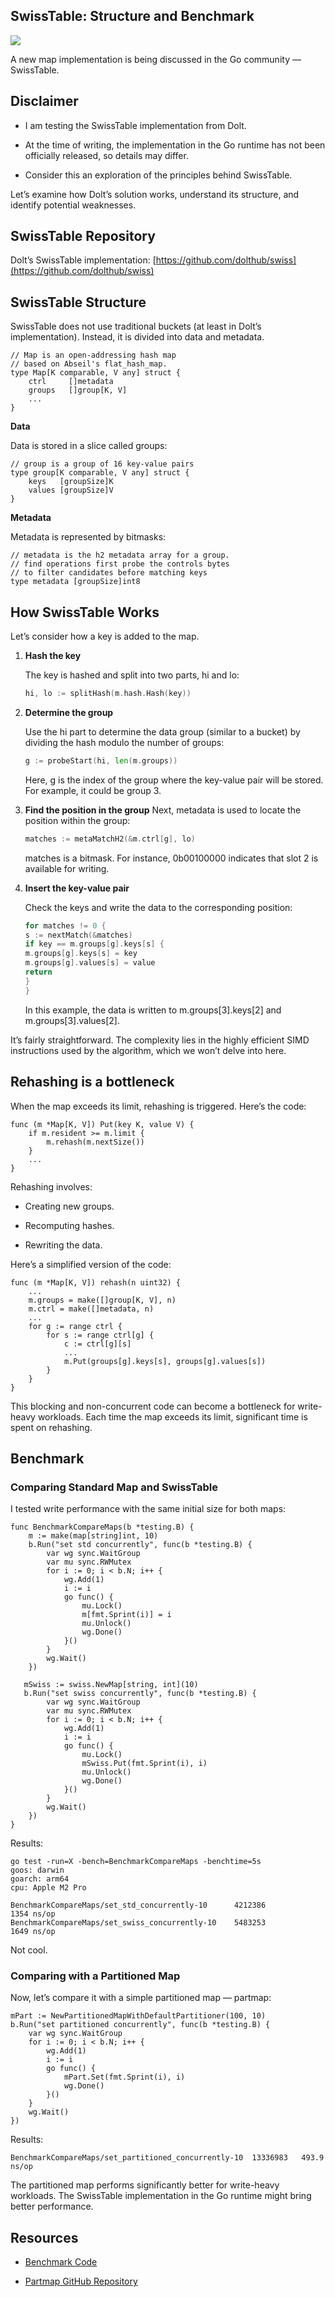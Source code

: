 
## SwissTable: Structure and Benchmark

![](https://cdn-images-1.medium.com/max/2050/1*3KEwpIWMPuklEDi2nxSHwA.png)

A new map implementation is being discussed in the Go community — SwissTable.

## Disclaimer

* I am testing the SwissTable implementation from Dolt.

* At the time of writing, the implementation in the Go runtime has not been officially released, so details may differ.

* Consider this an exploration of the principles behind SwissTable.

Let’s examine how Dolt’s solution works, understand its structure, and identify potential weaknesses.

## SwissTable Repository

Dolt’s SwissTable implementation:
[https://github.com/dolthub/swiss](https://github.com/dolthub/swiss)

## SwissTable Structure

SwissTable does not use traditional buckets (at least in Dolt’s implementation). Instead, it is divided into data and metadata.

    // Map is an open-addressing hash map
    // based on Abseil's flat_hash_map.
    type Map[K comparable, V any] struct {
        ctrl     []metadata
        groups   []group[K, V]
        ...
    }

**Data**

Data is stored in a slice called groups:

    // group is a group of 16 key-value pairs
    type group[K comparable, V any] struct {
        keys   [groupSize]K
        values [groupSize]V
    }

**Metadata**

Metadata is represented by bitmasks:

    // metadata is the h2 metadata array for a group.
    // find operations first probe the controls bytes
    // to filter candidates before matching keys
    type metadata [groupSize]int8

## How SwissTable Works

Let’s consider how a key is added to the map.

1. **Hash the key**

   The key is hashed and split into two parts, hi and lo:

   ```go 
   hi, lo := splitHash(m.hash.Hash(key))
   ```


2. **Determine the group**

   Use the hi part to determine the data group (similar to a bucket) by dividing the hash modulo the number of groups:

   ```go
   g := probeStart(hi, len(m.groups))
   ```
   
   Here, g is the index of the group where the key-value pair will be stored. For example, it could be group 3.


3. **Find the position in the group**
   Next, metadata is used to locate the position within the group:

   ```go
   matches := metaMatchH2(&m.ctrl[g], lo)
   ```

   matches is a bitmask. For instance, 0b00100000 indicates that slot 2 is available for writing.


4. **Insert the key-value pair**

   Check the keys and write the data to the corresponding position:

   ```go
   for matches != 0 {     
   s := nextMatch(&matches)     
   if key == m.groups[g].keys[s] {         
   m.groups[g].keys[s] = key         
   m.groups[g].values[s] = value         
   return     
   }
   }
   ```

   In this example, the data is written to m.groups[3].keys[2] and m.groups[3].values[2].

It’s fairly straightforward. The complexity lies in the highly efficient SIMD instructions used by the algorithm, which we won’t delve into here.

## Rehashing is a bottleneck

When the map exceeds its limit, rehashing is triggered. Here’s the code:

    func (m *Map[K, V]) Put(key K, value V) {
        if m.resident >= m.limit {
            m.rehash(m.nextSize())
        }
        ...
    }

Rehashing involves:

* Creating new groups.

* Recomputing hashes.

* Rewriting the data.

Here’s a simplified version of the code:

    func (m *Map[K, V]) rehash(n uint32) {
        ...
        m.groups = make([]group[K, V], n)
        m.ctrl = make([]metadata, n)
        ...
        for g := range ctrl {
            for s := range ctrl[g] {
                c := ctrl[g][s]
                ...
                m.Put(groups[g].keys[s], groups[g].values[s])
            }
        }
    }

This blocking and non-concurrent code can become a bottleneck for write-heavy workloads. Each time the map exceeds its limit, significant time is spent on rehashing.

## Benchmark

### Comparing Standard Map and SwissTable

I tested write performance with the same initial size for both maps:

    func BenchmarkCompareMaps(b *testing.B) {
        m := make(map[string]int, 10)
        b.Run("set std concurrently", func(b *testing.B) {
            var wg sync.WaitGroup
            var mu sync.RWMutex
            for i := 0; i < b.N; i++ {
                wg.Add(1)
                i := i
                go func() {
                    mu.Lock()
                    m[fmt.Sprint(i)] = i
                    mu.Unlock()
                    wg.Done()
                }()
            }
            wg.Wait()
        })
    
       mSwiss := swiss.NewMap[string, int](10)
       b.Run("set swiss concurrently", func(b *testing.B) {
            var wg sync.WaitGroup
            var mu sync.RWMutex
            for i := 0; i < b.N; i++ {
                wg.Add(1)
                i := i
                go func() {
                    mu.Lock()
                    mSwiss.Put(fmt.Sprint(i), i)
                    mu.Unlock()
                    wg.Done()
                }()
            }
            wg.Wait()
        })
    }

Results:

    go test -run=X -bench=BenchmarkCompareMaps -benchtime=5s  
    goos: darwin  
    goarch: arm64  
    cpu: Apple M2 Pro  

    BenchmarkCompareMaps/set_std_concurrently-10      4212386              1354 ns/op  
    BenchmarkCompareMaps/set_swiss_concurrently-10    5483253              1649 ns/op

Not cool.

### Comparing with a Partitioned Map

Now, let’s compare it with a simple partitioned map — partmap:

    mPart := NewPartitionedMapWithDefaultPartitioner(100, 10)
    b.Run("set partitioned concurrently", func(b *testing.B) {
        var wg sync.WaitGroup
        for i := 0; i < b.N; i++ {
            wg.Add(1)
            i := i
            go func() {
                mPart.Set(fmt.Sprint(i), i)
                wg.Done()
            }()
        }
        wg.Wait()
    })

Results:

    BenchmarkCompareMaps/set_partitioned_concurrently-10  13336983   493.9 ns/op

The partitioned map performs significantly better for write-heavy workloads. The SwissTable implementation in the Go runtime might bring better performance.

## Resources

* [Benchmark Code](https://gist.github.com/vadiminshakov/81b91c4ac0d4ca2dfec35c1bb43b29af)

* [Partmap GitHub Repository](https://github.com/vadiminshakov/partmap)
